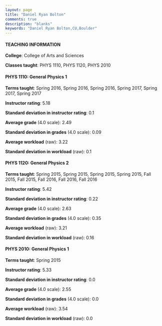```yaml
---
layout: page
title: "Daniel Ryan Bolton" 
comments: true
description: "blanks"
keywords: "Daniel Ryan Bolton,CU,Boulder"
---
```

<head>
<script src="https://ajax.googleapis.com/ajax/libs/jquery/2.1.3/jquery.min.js"></script>
<script src="https://dl.dropboxusercontent.com/s/pc42nxpaw1ea4o9/highcharts.js?dl=0"></script>
<!-- <script src="../assets/js/highcharts.js"></script> -->
<style type="text/css">@font-face {
	font-family: "Bebas Neue";
	src: url(https://www.filehosting.org/file/details/544349/BebasNeue Regular.otf) format("opentype");
	}
	h1.Bebas { 
		font-family: "Bebas Neue", Verdana, Tahoma;
	}
</style>
</head>
	   
#### TEACHING INFORMATION

**College**: College of Arts and Sciences

**Classes taught**: PHYS 1110, PHYS 1120, PHYS 2010

#### PHYS 1110: General Physics 1

**Terms taught**: Spring 2016, Spring 2016, Spring 2016, Spring 2017, Spring 2017, Spring 2017

**Instructor rating**: 5.18

**Standard deviation in instructor rating**: 0.1

**Average grade** (4.0 scale): 2.49

**Standard deviation in grades** (4.0 scale): 0.09

**Average workload** (raw): 3.22

**Standard deviation in workload** (raw): 0.1

#### PHYS 1120: General Physics 2

**Terms taught**: Spring 2015, Spring 2015, Spring 2015, Spring 2015, Fall 2015, Fall 2015, Fall 2016, Fall 2016, Fall 2016

**Instructor rating**: 5.42

**Standard deviation in instructor rating**: 0.22

**Average grade** (4.0 scale): 2.63

**Standard deviation in grades** (4.0 scale): 0.35

**Average workload** (raw): 3.21

**Standard deviation in workload** (raw): 0.16

#### PHYS 2010: General Physics 1

**Terms taught**: Spring 2015

**Instructor rating**: 5.33

**Standard deviation in instructor rating**: 0.0

**Average grade** (4.0 scale): 2.55

**Standard deviation in grades** (4.0 scale): 0.0

**Average workload** (raw): 3.54

**Standard deviation in workload** (raw): 0.0

